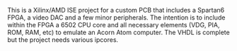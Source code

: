 This is a Xilinx/AMD ISE project for a custom PCB that includes a Spartan6 FPGA, a video DAC and a few minor peripherals.
The intention is to include within the FPGA a 6502 CPU core and all necessary elements (VDG, PIA, ROM, RAM, etc) to emulate an Acorn Atom computer.
The VHDL is complete but the project needs various ipcores.
